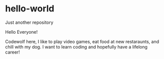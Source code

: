 # hello-world
Just another repository

Hello Everyone!

Codewolf here, I like to play video games, eat food at new restaraunts, and chill with my dog.
I want to learn coding and hopefully have a lifelong career!
